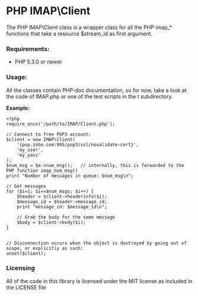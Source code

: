 PHP IMAP\Client
===============

The PHP IMAP\Client class is a wrapper class for all the PHP imap_* functions that take a resource $stream_id as first argument.

### Requirements:
*  PHP 5.3.0 or newer

### Usage:
All the classes contain PHP-doc documentation, so for now, take a look at the code of IMAP.php or one of the test scripts in the t subdirectory.

**Example:**

	<?php
	require_once('/path/to/IMAP/Client.php');

	// Connect to free POP3 account:
	$client = new IMAP\Client(
		'{pop.zoho.com:995/pop3/ssl/novalidate-cert}',
		'my_user',
		'my_pass'
	);
	$num_msg = $o->num_msg();	// internally, this is forwarded to the PHP function imap_num_msg()
	print "Number of messages in queue: $num_msg\n";

	// Get messages
	for ($i=1; $i<=$num_msgs; $i++) {
		$header = $client->headerinfo($i);
		$message_id = $header->message_id;
		print "message_id: $message_id\n";

		// Grab the body for the same message
		$body = $client->body($i);
	}


	// Disconnection occurs when the object is destroyed by going out of scope, or explicitly as such:
	unset($client);


### Licensing
All of the code in this library is licensed under the MIT license as included in the LICENSE file

